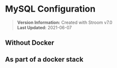 # MySQL Configuration

> **Version Information:** Created with Stroom v7.0  
> **Last Updated:** 2021-06-07


## Without Docker


## As part of a docker stack
